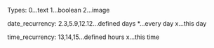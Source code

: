 Types:
0...text
1...boolean
2...image

date_recurrency:
2.3,5.9,12.12...defined days
*...every day
x...this day

time_recurrency:
13,14,15...defined hours
x...this time